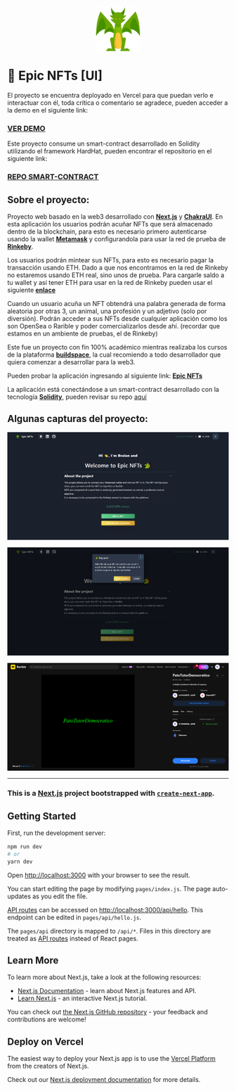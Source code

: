 <p align="center" width="200">
   <img align="center" width="100" src="https://raw.githubusercontent.com/BraianVaylet/buildspace-epic-nfts-ui/main/public/dragon2.png" />   
</p>

# 🐲 Epic NFTs [UI]

El proyecto se encuentra deployado en Vercel para que puedan verlo e interactuar con él, toda crítica o comentario se agradece, pueden acceder a la demo en el siguiente link:

### **[VER DEMO](https://epic-nfts-ui-ten.vercel.app/)**

Este proyecto consume un smart-contract desarrollado en Solidity utilizando el framework HardHat, pueden encontrar el repositorio en el siguiente link:

### [REPO SMART-CONTRACT](https://github.com/BraianVaylet/buildspace-epic-nfts)

## Sobre el proyecto:

Proyecto web basado en la web3 desarrollado con **[Next.js](https://nextjs.org/)** y **[ChakraUI](https://chakra-ui.com/)**. En esta aplicación los usuarios podrán acuñar NFTs que será almacenado dentro de la blockchain, para esto es necesario primero autenticarse usando la wallet **[Metamask](https://metamask.io/)** y configurandola para usar la red de prueba de **[Rinkeby](https://www.rinkeby.io/#stats)**.

Los usuarios podrán mintear sus NFTs, para esto es necesario pagar la transacción usando ETH. Dado a que nos encontramos en la red de Rinkeby no estaremos usando ETH real, sino unos de prueba. Para cargarle saldo a tu wallet y así tener ETH para usar en la red de Rinkeby pueden usar el siguiente **[enlace](https://faucets.chain.link/rinkeby)**

Cuando un usuario acuña un NFT obtendrá una palabra generada de forma aleatoria por otras 3, un animal, una profesión y un adjetivo (solo por diversión). Podrán acceder a sus NFTs desde cualquier aplicación como los son OpenSea o Rarible y poder comercializarlos desde ahí. (recordar que estamos en un ambiente de pruebas, el de Rinkeby)

Este fue un proyecto con fin 100% académico mientras realizaba los cursos de la plataforma **[buildspace](https://buildspace.so/)**, la cual recomiendo a todo desarrollador que quiera comenzar a desarrollar para la web3.

Pueden probar la aplicación ingresando al siguiente link: **[Epic NFTs](https://epic-nfts-ui-ten.vercel.app/)**

La aplicación está conectándose a un smart-contract desarrollado con la tecnología **[Solidity](https://solidity-es.readthedocs.io/es/latest/#)**, pueden revisar su repo [aquí](https://github.com/BraianVaylet/buildspace-wave-portal)

## Algunas capturas del proyecto:

![screenshot#1](https://raw.githubusercontent.com/BraianVaylet/buildspace-epic-nfts-ui/main/public/screen1.png)

![screenshot#2](https://raw.githubusercontent.com/BraianVaylet/buildspace-epic-nfts-ui/main/public/screen2.png)

![screenshot#3](https://raw.githubusercontent.com/BraianVaylet/buildspace-epic-nfts-ui/main/public/screen3.png)

---

### This is a [Next.js](https://nextjs.org/) project bootstrapped with [`create-next-app`](https://github.com/vercel/next.js/tree/canary/packages/create-next-app).

## Getting Started

First, run the development server:

```bash
npm run dev
# or
yarn dev
```

Open [http://localhost:3000](http://localhost:3000) with your browser to see the result.

You can start editing the page by modifying `pages/index.js`. The page auto-updates as you edit the file.

[API routes](https://nextjs.org/docs/api-routes/introduction) can be accessed on [http://localhost:3000/api/hello](http://localhost:3000/api/hello). This endpoint can be edited in `pages/api/hello.js`.

The `pages/api` directory is mapped to `/api/*`. Files in this directory are treated as [API routes](https://nextjs.org/docs/api-routes/introduction) instead of React pages.

## Learn More

To learn more about Next.js, take a look at the following resources:

- [Next.js Documentation](https://nextjs.org/docs) - learn about Next.js features and API.
- [Learn Next.js](https://nextjs.org/learn) - an interactive Next.js tutorial.

You can check out [the Next.js GitHub repository](https://github.com/vercel/next.js/) - your feedback and contributions are welcome!

## Deploy on Vercel

The easiest way to deploy your Next.js app is to use the [Vercel Platform](https://vercel.com/new?utm_medium=default-template&filter=next.js&utm_source=create-next-app&utm_campaign=create-next-app-readme) from the creators of Next.js.

Check out our [Next.js deployment documentation](https://nextjs.org/docs/deployment) for more details.
